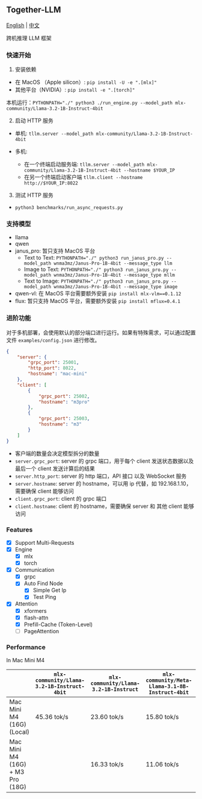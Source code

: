 ## Together-LLM

[English](README_EN.md) | [中文](README.md) 

跨机推理 LLM 框架

### 快速开始

1. 安装依赖

- 在 MacOS （Apple silicon）:  `pip install -U -e ".[mlx]"`
- 其他平台（NVIDIA）: `pip install -e ".[torch]"`

本机运行：`PYTHONPATH="./" python3 ./run_engine.py --model_path mlx-community/Llama-3.2-1B-Instruct-4bit`

2. 启动 HTTP 服务

- 单机: `tllm.server --model_path mlx-community/Llama-3.2-1B-Instruct-4bit`

- 多机:
  - 在一个终端启动服务端: `tllm.server --model_path mlx-community/Llama-3.2-1B-Instruct-4bit --hostname $YOUR_IP`
  - 在另一个终端启动客户端 `tllm.client --hostname http://$YOUR_IP:8022`

3. 测试 HTTP 服务

- `python3 benchmarks/run_async_requests.py`

### 支持模型

- llama
- qwen
- janus_pro: 暂只支持 MacOS 平台
  - Text to Text: `PYTHONPATH="./" python3 run_janus_pro.py --model_path wnma3mz/Janus-Pro-1B-4bit --message_type llm`
  - Image to Text: `PYTHONPATH="./" python3 run_janus_pro.py --model_path wnma3mz/Janus-Pro-1B-4bit --message_type mllm`
  - Text to Image: `PYTHONPATH="./" python3 run_janus_pro.py --model_path wnma3mz/Janus-Pro-1B-4bit --message_type image`
- qwen-vl: 在 MacOS 平台需要额外安装 `pip install mlx-vlm==0.1.12`
- flux: 暂只支持 MacOS 平台，需要额外安装 `pip install mflux=0.4.1`


### 进阶功能

对于多机部署，会使用默认的部分端口进行运行。如果有特殊需求，可以通过配置文件 `examples/config.json` 进行修改。

```json
{
    "server": {
        "grpc_port": 25001,
        "http_port": 8022,
        "hostname": "mac-mini"
    },
    "client": [
        {
            "grpc_port": 25002,
            "hostname": "m3pro"
        },
        {
            "grpc_port": 25003,
            "hostname": "m3"
        }
    ]
}
```

- 客户端的数量会决定模型拆分的数量
- `server.grpc_port`: server 的 grpc 端口，用于每个 client 发送状态数据以及最后一个 client 发送计算后的结果
- `server.http_port`: server 的 http 端口，API 接口 以及 WebSocket 服务
- `server.hostname`: server 的 hostname，可以用 ip 代替，如 192.168.1.10，需要确保 client 能够访问
- `client.grpc_port`: client 的 grpc 端口
- `client.hostname`: client 的 hostname，需要确保 server 和 其他 client 能够访问

### Features

- [X] Support Multi-Requests
- [X] Engine
  - [X] mlx
  - [X] torch
- [X] Communication
  - [X] grpc
  - [X] Auto Find Node
    - [X] Simple Get Ip
    - [X] Test Ping
- [X] Attention
  - [X] xformers
  - [X] flash-attn
  - [X] Prefill-Cache (Token-Level)
  - [ ] PageAttention

### Performance

In Mac Mini M4

|                                      | `mlx-community/Llama-3.2-1B-Instruct-4bit` | `mlx-community/Llama-3.2-1B-Instruct` | `mlx-community/Meta-Llama-3.1-8B-Instruct-4bit` | `mlx-community/Meta-Llama-3.1-8B-Instruct-bf16` |
| ------------------------------------ | -------------------------------------------- | --------------------------------------- | ------------------------------------------------- | ------------------------------------------------- |
| Mac Mini M4 (16G) (Local)            | 45.36 tok/s                                 | 23.60 tok/s                             | 15.80 tok/s                                       | No Memory                                         |
| Mac Mini M4 (16G) + M3 Pro (18G)     |                                              | 16.33 tok/s                             | 11.06 tok/s                                       | 5.64 tok/s                                        |
